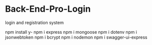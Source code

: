 # Back-End-Pro-Login

login and registration system

npm install y-
npm i express
npm i mongoose
npm i dotenv
npm i jsonwebtoken
npm i bcrypt
npm i nodemon
npm i swagger-ui-express
